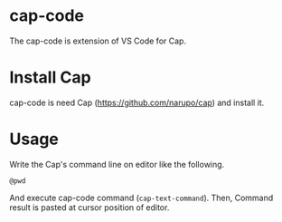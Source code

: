 # cap-code 

The cap-code is extension of VS Code for Cap.

# Install Cap

cap-code is need Cap (https://github.com/narupo/cap) and install it.

# Usage

Write the Cap's command line on editor like the following.

```
@pwd
```

And execute cap-code command (`cap-text-command`). Then, Command result is pasted at cursor position of editor.
